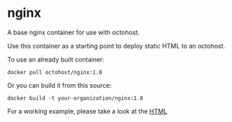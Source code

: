 nginx
====

A base nginx container for use with octohost.

Use this container as a starting point to deploy static HTML to an octohost.

To use an already built container:

`docker pull octohost/nginx:1.8`

Or you can build it from this source:

`docker build -t your-organization/nginx:1.8`

For a working example, please take a look at the [HTML](https://github.com/octohost/html)
